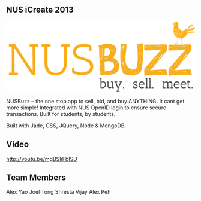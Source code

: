 ## NUS iCreate 2013

![logo](nusbuzz.png)

NUSBuzz – the one stop app to sell, bid, and buy ANYTHING. It cant get more simple!
Integrated with NUS OpenID login to ensure secure transactions.
Built for students, by students.

Built with Jade, CSS, JQuery, Node & MongoDB.

## Video

http://youtu.be/mgBSIiFbISU

## Team Members
Alex Yao
Joel Tong
Shresta Vijay
Alex Peh